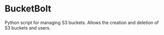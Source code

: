 # BucketBolt
Python script for managing S3 buckets. Allows the creation and deletion of S3 buckets and users.
